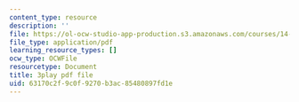 ```yaml
---
content_type: resource
description: ''
file: https://ol-ocw-studio-app-production.s3.amazonaws.com/courses/14-01-principles-of-microeconomics-fall-2018/63170c2f9c0f9270b3ac85480897fd1e_ftmvsahQ6Wo.pdf
file_type: application/pdf
learning_resource_types: []
ocw_type: OCWFile
resourcetype: Document
title: 3play pdf file
uid: 63170c2f-9c0f-9270-b3ac-85480897fd1e
---
```

